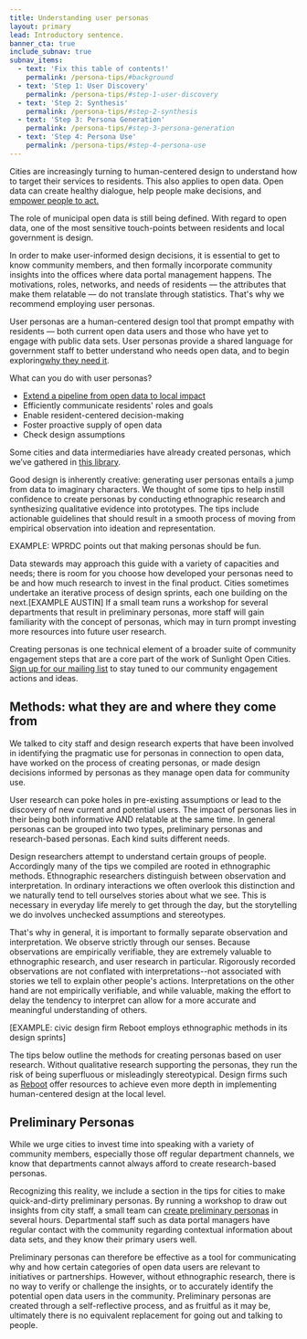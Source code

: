 ```yaml
---
title: Understanding user personas
layout: primary
lead: Introductory sentence.
banner_cta: true
include_subnav: true
subnav_items:
  - text: 'Fix this table of contents!'
    permalink: /persona-tips/#background
  - text: 'Step 1: User Discovery'
    permalink: /persona-tips/#step-1-user-discovery
  - text: 'Step 2: Synthesis'
    permalink: /persona-tips/#step-2-synthesis
  - text: 'Step 3: Persona Generation'
    permalink: /persona-tips/#step-3-persona-generation
  - text: 'Step 4: Persona Use'
    permalink: /persona-tips/#step-4-persona-use
---
```


Cities are increasingly turning to human-centered design to understand how to target their services to residents. This also applies to open data. Open data can create healthy dialogue, help people make decisions, and [empower people to act.](https://sunlightfoundation.com/policy/open-cities/tactical-data-engagement/)

The role of municipal open data is still being defined. With regard to open data, one of the most sensitive touch-points between residents and local government is design.

In order to make user-informed design decisions, it is essential to get to know community members, and then formally incorporate community insights into the offices where data portal management happens. The motivations, roles, networks, and needs of residents — the attributes that make them relatable — do not translate through statistics. That's why we recommend employing user personas.

User personas are a human-centered design tool that prompt empathy with residents — both current open data users and those who have yet to engage with public data sets. User personas provide a shared language for government staff to better understand who needs open data, and to begin exploring[why they need it](http://sunlightfoundation.com/wp-content/uploads/2018/07/methods-menu-1.pdf).

What can you do with user personas?

- [Extend a pipeline from open data to local impact](https://datasmart.ash.harvard.edu/news/article/an-open-letter-to-the-open-data-community-988)
- Efficiently communicate residents' roles and goals
- Enable resident-centered decision-making
- Foster proactive supply of open data
- Check design assumptions

Some cities and data intermediaries have already created personas, which we’ve gathered in [this library](https://sunlightpolicy.github.io/open-data-for-communities/personas-library/).

Good design is inherently creative: generating user personas entails a jump from data to imaginary characters. We thought of some tips to help instill confidence to create personas by conducting ethnographic research and synthesizing qualitative evidence into prototypes. The tips include actionable guidelines that should result in a smooth process of moving from empirical observation into ideation and representation.  

EXAMPLE: WPRDC points out that making personas should be fun.

Data stewards may approach this guide with a variety of capacities and needs; there is room for you choose how developed your personas need to be and how much research to invest in the final product. Cities sometimes undertake an iterative process of design sprints, each one building on the next.[EXAMPLE AUSTIN] If a small team runs a workshop for several departments that result in preliminary personas, more staff will gain familiarity with the concept of personas, which may in turn prompt investing more resources into future user research.

Creating personas is one technical element of a broader suite of community engagement steps that are a core part of the work of Sunlight Open Cities. [Sign up for our mailing list](https://sunlightfoundation.com/policy/open-cities/subscribe-to-sunlight-open-cities/) to stay tuned to our community engagement actions and ideas.

## Methods: what they are and where they come from

We talked to city staff and design research experts that have been involved in identifying the pragmatic use for personas in connection to open data, have worked on the process of creating personas, or made design decisions informed by personas as they manage open data for community use.

User research can poke holes in pre-existing assumptions or lead to the discovery of new current and potential users. The impact of personas lies in their being both informative AND relatable at the same time. In general personas can be grouped into two types, preliminary personas and research-based personas. Each kind suits different needs.

Design researchers attempt to understand certain groups of people. Accordingly many of the tips we compiled are rooted in ethnographic methods. Ethnographic researchers distinguish between observation and interpretation. In ordinary interactions we often overlook this distinction and we naturally tend to tell ourselves stories about what we see. This is necessary in everyday life merely to get through the day, but the storytelling we do involves unchecked assumptions and stereotypes.

That's why in general, it is important to formally separate observation and interpretation. We observe strictly through our senses. Because observations are empirically verifiable, they are extremely valuable to ethnographic research, and user research in particular. Rigorously recorded observations are not conflated with interpretations--not associated with stories we tell to explain other people's actions. Interpretations on the other hand are not empirically verifiable, and while valuable, making the effort to delay the tendency to interpret can allow for a more accurate and meaningful understanding of others.

[EXAMPLE: civic design firm Reboot employs ethnographic methods in its design sprints]

The tips below outline the methods for creating personas based on user research. Without qualitative research supporting the personas, they run the risk of being superfluous or misleadingly stereotypical. Design firms such as [Reboot](https://reboot.org/) offer resources to achieve even more depth in implementing human-centered design at the local level.

## Preliminary Personas

While we urge cities to invest time into speaking with a variety of community members, especially those off regular department channels, we know that departments cannot always afford to create research-based personas.

Recognizing this reality, we include a section in the tips for cities to make quick-and-dirty preliminary personas. By running a workshop to draw out insights from city staff, a small team can [create preliminary personas](https://sunlightfoundation.com/2018/05/07/here-are-all-the-open-data-user-personas-created-in-our-workshops/) in several hours. Departmental staff such as data portal managers have regular contact with the community regarding contextual information about data sets, and they know their primary users well.

Preliminary personas can therefore be effective as a tool for communicating why and how certain categories of open data users are relevant to initiatives or partnerships. However, without ethnographic research, there is no way to verify or challenge the insights, or to accurately identify the potential open data users in the community. Preliminary personas are created through a self-reflective process, and as fruitful as it may be, ultimately there is no equivalent replacement for going out and talking to people.
